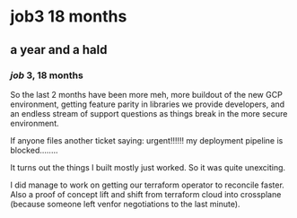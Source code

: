 # job3 18 months

## a year and a hald

### _job_ 3, 18 months

So the last 2 months have been more meh,
more buildout of the new GCP environment,
getting feature parity in libraries we provide developers,
and an endless stream of support questions as things break in the more secure environment.

If anyone files another ticket saying: urgent!!!!!! my deployment pipeline is blocked........

It turns out the things I built mostly just worked.
So it was quite unexciting.

I did manage to work on getting our terraform operator to reconcile faster.
Also a proof of concept lift and shift from terraform cloud into crossplane
(because someone left venfor negotiations to the last minute).
